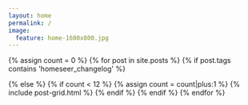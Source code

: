 ```yaml
---
layout: home
permalink: /
image:
  feature: home-1600x800.jpg
---
```



<div class="tiles">
{% assign count = 0 %}
{% for post in site.posts %}
  {% if post.tags contains 'homeseer_changelog' %}
  
  {% else %}
      {% if count < 12 %}
        {% assign count = count|plus:1 %}
        {% include post-grid.html %}
      {% endif %}
  {% endif %}
{% endfor %}
</div><!-- /.tiles -->
